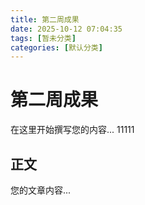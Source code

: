 ```yaml
---
title: 第二周成果
date: 2025-10-12 07:04:35
tags: [暂未分类]
categories: [默认分类]
---
```


# 第二周成果

在这里开始撰写您的内容...
11111
<!-- more -->

## 正文

您的文章内容...
